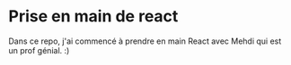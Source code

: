 # Prise en main de react 

Dans ce repo, j'ai commencé à prendre en main React avec Mehdi qui est un prof génial. :)